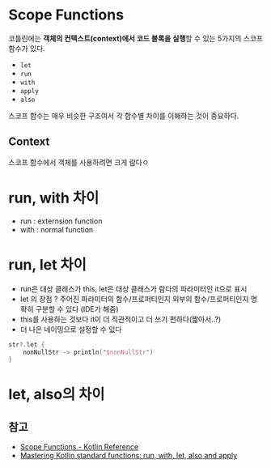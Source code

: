 # Scope Functions

코틀린에는 **객체의 컨텍스트(context)에서 코드 블록을 실행**할 수 있는 5가지의 스코프 함수가 있다.

* `let`
* `run`
* `with`
* `apply`
* `also`

스코프 함수는 매우 비슷한 구조여서 각 함수별 차이를 이해하는 것이 중요하다.

## Context

스코프 함수에서 객체를 사용하려면 크게 람다ㅇ

# run, with 차이

* run : externsion function
* with : normal function


# run, let 차이

* run은 대상 클래스가 this, let은 대상 클래스가 람다의 파라미터인 it으로 표시
* let 의 장점 ? 주어진 파라미터의 함수/프로퍼티인지 외부의 함수/프로퍼티인지 명확히 구분할 수 있다 (IDE가 해줌)
* this를 사용하는 것보다 it이 더 직관적이고 더 쓰기 편하다(짧아서..?)
* 더 나은 네이밍으로 설정할 수 있다

``` kotlin
str?.let {
    nonNullStr -> println("$nonNullStr")
}
```

# let, also의 차이

## 참고

* [Scope Functions - Kotlin Reference](https://kotlinlang.org/docs/reference/scope-functions.html)
* [Mastering Kotlin standard functions: run, with, let, also and apply](https://medium.com/@elye.project/mastering-kotlin-standard-functions-run-with-let-also-and-apply-9cd334b0ef84)
